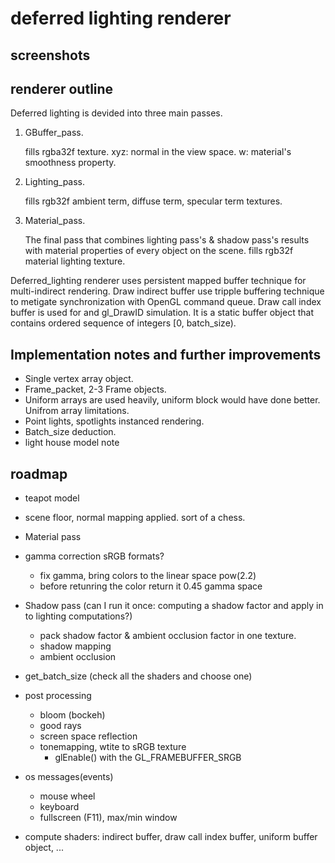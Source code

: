 # deferred lighting renderer

## screenshots

## renderer outline
Deferred lighting is devided into three main passes.

1. GBuffer_pass.

	fills rgba32f texture. xyz: normal in the view space. w: material's smoothness property.

2. Lighting_pass.

	fills rgb32f ambient term, diffuse term, specular term textures.
 
3. Material_pass.

	The final pass that combines lighting pass's & shadow pass's results with material properties of every object on the scene.
	fills rgb32f material lighting texture.

Deferred_lighting renderer uses persistent mapped buffer technique for multi-indirect rendering. Draw indirect buffer use tripple buffering technique to metigate synchronization with OpenGL command queue. Draw call index buffer is used for and gl_DrawID simulation. It is a static buffer object that contains ordered sequence of integers [0, batch_size).

## Implementation notes and further improvements
- Single vertex array object. 
- Frame_packet, 2-3 Frame objects.
- Uniform arrays are used heavily, uniform block would have done better. Unifrom array limitations.
- Point lights, spotlights instanced rendering.
- Batch_size deduction.
- light house model note


## roadmap
- teapot model
- scene floor, normal mapping applied. sort of a chess.

- Material pass
-  gamma correction sRGB formats?
	- fix gamma, bring colors to the linear space pow(2.2)
	- before retunring the color return it 0.45 gamma space

- Shadow pass (can I run it once: computing a shadow factor and apply in to lighting computations?)
	- pack shadow factor & ambient occlusion factor in one texture.
	- shadow mapping
	- ambient occlusion

- get_batch_size (check all the shaders and choose one)

- post processing
	- bloom (bockeh)
	- good rays
	- screen space reflection
	- tonemapping, wtite to sRGB texture
		- glEnable() with the GL_FRAMEBUFFER_SRGB

- os messages(events)
	- mouse wheel
	- keyboard
	- fullscreen (F11), max/min window

- compute shaders: indirect buffer, draw call index buffer, uniform buffer object, ...
